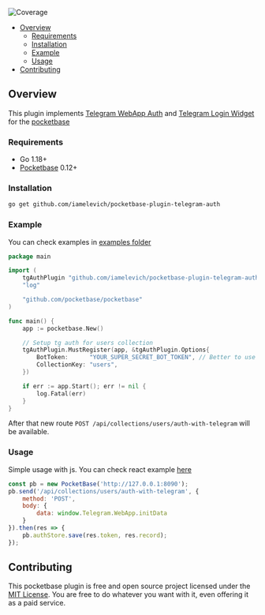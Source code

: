 
![Coverage](https://img.shields.io/badge/Coverage-58.8%25-yellow)
<!-- TOC -->
  * [Overview](#overview)
    * [Requirements](#requirements)
    * [Installation](#installation)
    * [Example](#example)
    * [Usage](#usage)
  * [Contributing](#contributing)
<!-- TOC -->

## Overview

This plugin implements [Telegram WebApp Auth](https://core.telegram.org/bots/webapps#validating-data-received-via-the-web-app) and [Telegram Login Widget](https://core.telegram.org/widgets/login) for the [pocketbase](https://github.com/pocketbase/pocketbase)

### Requirements

- Go 1.18+
- [Pocketbase](https://github.com/pocketbase/pocketbase) 0.12+

### Installation

```bash
go get github.com/iamelevich/pocketbase-plugin-telegram-auth
```

### Example

You can check examples in [examples folder](/examples)

```go
package main

import (
	tgAuthPlugin "github.com/iamelevich/pocketbase-plugin-telegram-auth"
	"log"

	"github.com/pocketbase/pocketbase"
)

func main() {
	app := pocketbase.New()

	// Setup tg auth for users collection
	tgAuthPlugin.MustRegister(app, &tgAuthPlugin.Options{
		BotToken:      "YOUR_SUPER_SECRET_BOT_TOKEN", // Better to use ENV variable for that
		CollectionKey: "users",
	})

	if err := app.Start(); err != nil {
		log.Fatal(err)
	}
}
```

After that new route `POST /api/collections/users/auth-with-telegram` will be available.

### Usage

Simple usage with js. You can check react example [here](./examples/webapp-react)
```js
const pb = new PocketBase('http://127.0.0.1:8090');
pb.send('/api/collections/users/auth-with-telegram', {
    method: 'POST',
    body: {
        data: window.Telegram.WebApp.initData
    }
}).then(res => {
    pb.authStore.save(res.token, res.record);
});
```

## Contributing

This pocketbase plugin is free and open source project licensed under the [MIT License](LICENSE.md).
You are free to do whatever you want with it, even offering it as a paid service.
